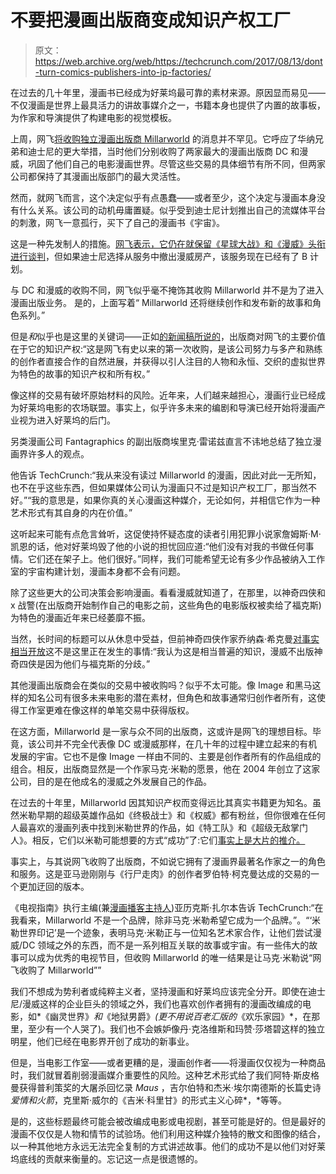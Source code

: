 # 不要把漫画出版商变成知识产权工厂

> 原文：<https://web.archive.org/web/https://techcrunch.com/2017/08/13/dont-turn-comics-publishers-into-ip-factories/>

在过去的几十年里，漫画书已经成为好莱坞最可靠的素材来源。原因显而易见——不仅漫画是世界上最具活力的讲故事媒介之一，书籍本身也提供了内置的故事板，为作家和导演提供了构建电影的视觉模板。

上周，网飞[将收购独立漫画出版商 Millarworld](https://web.archive.org/web/20221210071237/https://beta.techcrunch.com/2017/08/07/netflixs-first-ever-acquisition-is-indie-comic-book-publisher-millarworld/) 的消息并不罕见。它呼应了华纳兄弟和迪士尼的更大举措，当时他们分别收购了两家最大的漫画出版商 DC 和漫威，巩固了他们自己的电影漫画世界。尽管这些交易的具体细节有所不同，但两家公司都保持了其漫画出版部门的最大灵活性。

然而，就网飞而言，这个决定似乎有点愚蠢——或者至少，这个决定与漫画本身没有什么关系。该公司的动机毋庸置疑。似乎受到迪士尼计划推出自己的流媒体平台的刺激，网飞一意孤行，买下了自己的漫画书《宇宙》。

这是一种先发制人的措施。[网飞表示，它仍在就保留《星球大战》和《漫威》头衔进行谈判](https://web.archive.org/web/20221210071237/https://beta.techcrunch.com/2017/08/11/netflix-in-talks-to-retain-marvel-and-star-wars-movies-after-2019/)，但如果迪士尼选择从服务中撤出漫威房产，该服务现在已经有了 B 计划。

与 DC 和漫威的收购不同，网飞似乎毫不掩饰其收购 Millarworld 并不是为了进入漫画出版业务。 是的，上面写着“ Millarworld 还将继续创作和发布新的故事和角色系列。”

但是*和*似乎也是这里的关键词——正如[的新闻稿所说的](https://web.archive.org/web/20221210071237/http://files.shareholder.com/downloads/NFLX/4950554165x0x952713/155017DE-F0EF-47FA-972C-F9B002997979/PDF_Netflix_Acquires_Millarworld_-_Final_1_.pdf)，出版商对网飞的主要价值在于它的知识产权:“这是网飞有史以来的第一次收购，是该公司努力与多产和熟练的创作者直接合作的自然进展，并获得以引人注目的人物和永恒、交织的虚拟世界为特色的故事的知识产权和所有权。”

像这样的交易有破坏原始材料的风险。近年来，人们越来越担心，漫画行业已经成为好莱坞电影的农场联盟。事实上，似乎许多未来的编剧和导演已经开始将漫画产业视为进入好莱坞的后门。

另类漫画公司 Fantagraphics 的副出版商埃里克·雷诺兹直言不讳地总结了独立漫画界许多人的观点。

他告诉 TechCrunch:“我从来没有读过 Millarworld 的漫画，因此对此一无所知，也不在乎这些东西，但如果媒体公司认为漫画只不过是知识产权工厂，那当然不好。”“我的意思是，如果你真的关心漫画这种媒介，无论如何，并相信它作为一种艺术形式有其自身的内在价值。”

这听起来可能有点危言耸听，这促使持怀疑态度的读者引用犯罪小说家詹姆斯·M·凯恩的话，他对好莱坞毁了他的小说的担忧回应道:“他们没有对我的书做任何事情。它们还在架子上。他们很好。”同样，我们可能希望无论有多少作品被纳入工作室的宇宙构建计划，漫画本身都不会有问题。

除了这些更大的公司决策会影响漫画。看看漫威就知道了，在那里，以神奇四侠和 x 战警(在出版商开始制作自己的电影之前，这些角色的电影版权被卖给了福克斯)为特色的漫画近年来已经萎靡不振。

当然，长时间的标题可以从休息中受益，但前神奇四侠作家乔纳森·希克曼[对事实相当开放](https://web.archive.org/web/20221210071237/https://www.newsarama.com/35805-why-marvel-doesn-t-publish-the-fantastic-four-and-what-it-will-take-to-make-them-start-again.html)这不是这里正在发生的事情:“我认为这是相当普遍的知识，漫威不出版神奇四侠是因为他们与福克斯的分歧。”

其他漫画出版商会在类似的交易中被收购吗？似乎不太可能。像 Image 和黑马这样的知名公司有很多未来电影的潜在素材，但角色和故事通常归创作者所有，这使得工作室更难在像这样的单笔交易中获得版权。

在这方面，Millarworld 是一家与众不同的出版商，这或许是网飞的理想目标。毕竟，该公司并不完全代表像 DC 或漫威那样，在几十年的过程中建立起来的有机发展的宇宙。它也不是像 Image 一样由不同的、主要是创作者所有的作品组成的组合。相反，出版商显然是一个作家马克·米勒的愿景，他在 2004 年创立了这家公司，目的是在他成名的漫威之外发展自己的作品。

在过去的十年里，Millarworld 因其知识产权而变得远比其真实书籍更为知名。虽然米勒早期的超级英雄作品如《终极战士》和《权威》都有粉丝，但你很难在任何人最喜欢的漫画列表中找到米勒世界的作品，如《特工队》和《超级无敌掌门人》。相反，它们以米勒可能想要的方式“成功”了:它们[事实上是大片的推介。](https://web.archive.org/web/20221210071237/http://www.avclub.com/article/yet-another-mark-millar-comic-being-made-movie-217810)

事实上，与其说网飞收购了出版商，不如说它拥有了漫画界最著名作家之一的角色和服务。这是亚马逊刚刚与《行尸走肉》的创作者罗伯特·柯克曼达成的交易的一个更加迂回的版本。

《电视指南》执行主编(兼[漫画播客主持人](https://web.archive.org/web/20221210071237/http://comicbookclublive.com/))亚历克斯·扎尔本告诉 TechCrunch:“在我看来，Millarworld 不是一个品牌，除非马克·米勒希望它成为一个品牌。”。“‘米勒世界印记’是一个迹象，表明马克·米勒正与一位知名艺术家合作，让他们尝试漫威/DC 领域之外的东西，而不是一系列相互关联的故事或宇宙。有一些伟大的故事可以成为优秀的电视节目，但收购 Millarworld 的唯一结果是让马克·米勒说“网飞收购了 Millarworld””

我们不想成为势利者或纯粹主义者，坚持漫画和好莱坞应该完全分开。即使在迪士尼/漫威这样的企业巨头的领域之外，我们也喜欢创作者拥有的漫画改编成的电影，如*《幽灵世界》*和*《地狱男爵》*(更不用说百老汇版的*《欢乐家园》*，在那里，至少有一个人哭了)。我们也不会嫉妒像丹·克洛维斯和玛赞·莎塔碧这样的独立明星，他们已经在电影界开创了成功的新事业。

但是，当电影工作室——或者更糟的是，漫画创作者——将漫画仅仅视为一种商品时，我们就冒着削弱漫画媒介重要性的风险。这种艺术形式给了我们阿特·斯皮格曼获得普利策奖的大屠杀回忆录 *Maus* ，吉尔伯特和杰米·埃尔南德斯的长篇史诗*爱情和火箭*，克里斯·威尔的《吉米·科里甘》的形式主义心碎*，*等等。

是的，这些标题最终可能会被改编成电影或电视剧，甚至可能是好的。但是最好的漫画不仅仅是人物和情节的试验场。他们利用这种媒介独特的散文和图像的结合，以一种其他地方永远无法完全复制的方式讲述故事。他们的成功不是以他们对好莱坞底线的贡献来衡量的。忘记这一点是很遗憾的。
